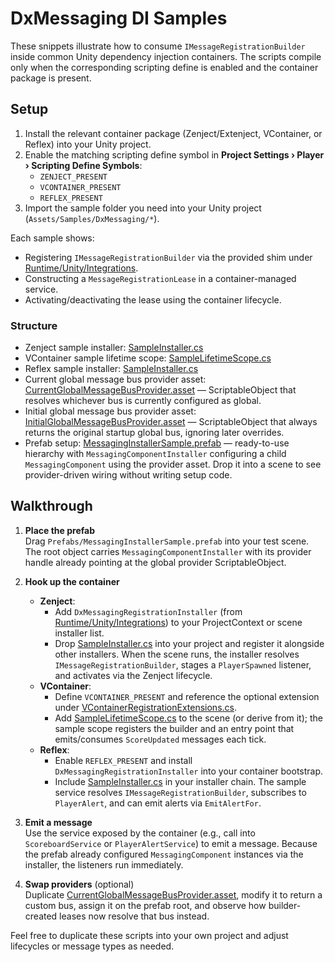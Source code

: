 # DxMessaging DI Samples

These snippets illustrate how to consume `IMessageRegistrationBuilder` inside common Unity dependency injection containers. The scripts compile only when the corresponding scripting define is enabled and the container package is present.

## Setup

1. Install the relevant container package (Zenject/Extenject, VContainer, or Reflex) into your Unity project.
2. Enable the matching scripting define symbol in **Project Settings › Player › Scripting Define Symbols**:
   - `ZENJECT_PRESENT`
   - `VCONTAINER_PRESENT`
   - `REFLEX_PRESENT`
3. Import the sample folder you need into your Unity project (`Assets/Samples/DxMessaging/*`).

Each sample shows:

- Registering `IMessageRegistrationBuilder` via the provided shim under [Runtime/Unity/Integrations](../../Runtime/Unity/Integrations/).
- Constructing a `MessageRegistrationLease` in a container-managed service.
- Activating/deactivating the lease using the container lifecycle.

### Structure

- Zenject sample installer: [SampleInstaller.cs](./Zenject/SampleInstaller.cs)
- VContainer sample lifetime scope: [SampleLifetimeScope.cs](./VContainer/SampleLifetimeScope.cs)
- Reflex sample installer: [SampleInstaller.cs](./Reflex/SampleInstaller.cs)
- Current global message bus provider asset: [CurrentGlobalMessageBusProvider.asset](./Providers/CurrentGlobalMessageBusProvider.asset) — ScriptableObject that resolves whichever bus is currently configured as global.
- Initial global message bus provider asset: [InitialGlobalMessageBusProvider.asset](./Providers/InitialGlobalMessageBusProvider.asset) — ScriptableObject that always returns the original startup global bus, ignoring later overrides.
- Prefab setup: [MessagingInstallerSample.prefab](./Prefabs/MessagingInstallerSample.prefab) — ready-to-use hierarchy with `MessagingComponentInstaller` configuring a child `MessagingComponent` using the provider asset. Drop it into a scene to see provider-driven wiring without writing setup code.

## Walkthrough

1. **Place the prefab**  
   Drag `Prefabs/MessagingInstallerSample.prefab` into your test scene. The root object carries `MessagingComponentInstaller` with its provider handle already pointing at the global provider ScriptableObject.

2. **Hook up the container**  
   - **Zenject**:  
     - Add `DxMessagingRegistrationInstaller` (from [Runtime/Unity/Integrations](../../Runtime/Unity/Integrations/)) to your ProjectContext or scene installer list.  
     - Drop [SampleInstaller.cs](./Zenject/SampleInstaller.cs) into your project and register it alongside other installers. When the scene runs, the installer resolves `IMessageRegistrationBuilder`, stages a `PlayerSpawned` listener, and activates via the Zenject lifecycle.
   - **VContainer**:  
     - Define `VCONTAINER_PRESENT` and reference the optional extension under [VContainerRegistrationExtensions.cs](../../Runtime/Unity/Integrations/VContainerRegistrationExtensions.cs).  
     - Add [SampleLifetimeScope.cs](./VContainer/SampleLifetimeScope.cs) to the scene (or derive from it); the sample scope registers the builder and an entry point that emits/consumes `ScoreUpdated` messages each tick.
   - **Reflex**:  
     - Enable `REFLEX_PRESENT` and install `DxMessagingRegistrationInstaller` into your container bootstrap.  
     - Include [SampleInstaller.cs](./Reflex/SampleInstaller.cs) in your installer chain. The sample service resolves `IMessageRegistrationBuilder`, subscribes to `PlayerAlert`, and can emit alerts via `EmitAlertFor`.

3. **Emit a message**  
   Use the service exposed by the container (e.g., call into `ScoreboardService` or `PlayerAlertService`) to emit a message. Because the prefab already configured `MessagingComponent` instances via the installer, the listeners run immediately.

4. **Swap providers** (optional)  
   Duplicate [CurrentGlobalMessageBusProvider.asset](./Providers/CurrentGlobalMessageBusProvider.asset), modify it to return a custom bus, assign it on the prefab root, and observe how builder-created leases now resolve that bus instead.

Feel free to duplicate these scripts into your own project and adjust lifecycles or message types as needed.
